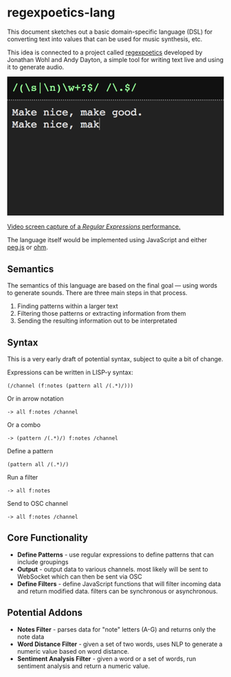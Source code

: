 regexpoetics-lang
=======================

This document sketches out a basic domain-specific language (DSL) for converting text into values that can be used for music synthesis, etc.

This idea is connected to a project called [regexpoetics](https://github.com/notioncollective/regexpoetics) developed by Jonathan Wohl and Andy Dayton, a simple tool for writing text live and using it to generate audio.

![Regular Expressions](https://github.com/notioncollective/regexpoetics/raw/master/public/img/screen.png)

[Video screen capture of a _Regular Expressions_ performance.](https://vimeo.com/120005565)

The language itself would be implemented using JavaScript and either [peg.js](https://github.com/pegjs/pegjs) or [ohm](https://github.com/cdglabs/ohm).

## Semantics

The semantics of this language are based on the final goal — using words to generate sounds. There are three main steps in that process.

1. Finding patterns within a larger text
2. Filtering those patterns or extracting information from them
3. Sending the resulting information out to be interpretated


## Syntax

This is a very early draft of potential syntax, subject to quite a bit of change.


Expressions can be written in LISP-y syntax:

```
(/channel (f:notes (pattern all /(.*)/)))
```

Or in arrow notation

```
-> all f:notes /channel
```

Or a combo

```
-> (pattern /(.*)/) f:notes /channel
```

Define a pattern

```
(pattern all /(.*)/)
```

Run a filter

```
-> all f:notes
```

Send to OSC channel

```
-> all f:notes /channel
```


## Core Functionality

* **Define Patterns** - use regular expressions to define patterns that can include groupings
* **Output** - output data to various channels. most likely will be sent to WebSocket which can then be sent via OSC
* **Define Filters** - define JavaScript functions that will filter incoming data and return modified data. filters can be synchronous or asynchronous.

## Potential Addons

 * **Notes Filter** - parses data for "note" letters (A-G) and returns only the note data
 * **Word Distance Filter** - given a set of two words, uses NLP to generate a numeric value based on word distance.
 * **Sentiment Analysis Filter** - given a word or a set of words, run sentiment analysis and return a numeric value.
